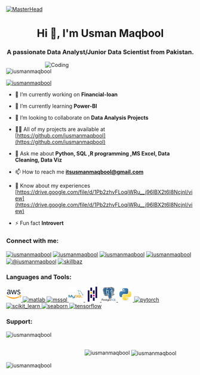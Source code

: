 [![MasterHead](https://media3.giphy.com/media/v1.Y2lkPTc5MGI3NjExMDhyeGQ0NXhrMmk5Mm9kbWVqdXEyM2Zqb3MxYXRkazF4NXpvNXIxYiZlcD12MV9pbnRlcm5hbF9naWZfYnlfaWQmY3Q9Zw/dyzew7Py7bnW9DiJJj/giphy.gif)](https://rishavchanda.io)

<h1 align="center">Hi 👋, I'm Usman Maqbool</h1>
<h3 align="center">A passionate Data Analyst/Junior Data Scientist from Pakistan.</h3>

<img align="right" alt="Coding" width="400" src="https://www.caxsol.com/assets/img/data-analysis.gif">


<p align="left"> <img src="https://komarev.com/ghpvc/?username=iusmanmaqbool&label=Profile%20views&color=0e75b6&style=flat" alt="iusmanmaqbool" /> </p>

<p align="left"> <a href="https://twitter.com/iusmanmaqbool" target="blank"><img src="https://img.shields.io/twitter/follow/iusmanmaqbool?logo=twitter&style=for-the-badge" alt="iusmanmaqbool" /></a> </p>

- 🔭 I’m currently working on **Financial-loan**

- 🌱 I’m currently learning **Power-BI**

- 👯 I’m looking to collaborate on **Data Analysis Projects**

- 👨‍💻 All of my projects are available at [https://github.com/iusmanmaqbool](https://github.com/iusmanmaqbool)

- 💬 Ask me about **Python, SQL ,R programming ,MS Excel, Data Cleaning, Data Viz**

- 📫 How to reach me **itsusmanmaqbool@gmail.com**

- 📄 Know about my experiences [https://drive.google.com/file/d/1Pb2zhvFLoqiWRu__j96lBX2t6l8Ncjnl/view](https://drive.google.com/file/d/1Pb2zhvFLoqiWRu__j96lBX2t6l8Ncjnl/view)

- ⚡ Fun fact **Introvert**

<h3 align="left">Connect with me:</h3>
<p align="left">
<a href="https://twitter.com/iusmanmaqbool" target="blank"><img align="center" src="https://raw.githubusercontent.com/rahuldkjain/github-profile-readme-generator/master/src/images/icons/Social/twitter.svg" alt="iusmanmaqbool" height="30" width="40" /></a>
<a href="https://linkedin.com/in/iusmanmaqbool" target="blank"><img align="center" src="https://raw.githubusercontent.com/rahuldkjain/github-profile-readme-generator/master/src/images/icons/Social/linked-in-alt.svg" alt="iusmanmaqbool" height="30" width="40" /></a>
<a href="https://kaggle.com/iusmanmaqbool" target="blank"><img align="center" src="https://raw.githubusercontent.com/rahuldkjain/github-profile-readme-generator/master/src/images/icons/Social/kaggle.svg" alt="iusmanmaqbool" height="30" width="40" /></a>
<a href="https://instagram.com/iusmanmaqbool" target="blank"><img align="center" src="https://raw.githubusercontent.com/rahuldkjain/github-profile-readme-generator/master/src/images/icons/Social/instagram.svg" alt="iusmanmaqbool" height="30" width="40" /></a>
<a href="https://medium.com/@iusmanmaqbool" target="blank"><img align="center" src="https://raw.githubusercontent.com/rahuldkjain/github-profile-readme-generator/master/src/images/icons/Social/medium.svg" alt="@iusmanmaqbool" height="30" width="40" /></a>
<a href="https://www.youtube.com/c/skillbaz" target="blank"><img align="center" src="https://raw.githubusercontent.com/rahuldkjain/github-profile-readme-generator/master/src/images/icons/Social/youtube.svg" alt="skillbaz" height="30" width="40" /></a>
</p>

<h3 align="left">Languages and Tools:</h3>
<p align="left"> <a href="https://aws.amazon.com" target="_blank" rel="noreferrer"> <img src="https://raw.githubusercontent.com/devicons/devicon/master/icons/amazonwebservices/amazonwebservices-original-wordmark.svg" alt="aws" width="40" height="40"/> </a> <a href="https://www.mathworks.com/" target="_blank" rel="noreferrer"> <img src="https://upload.wikimedia.org/wikipedia/commons/2/21/Matlab_Logo.png" alt="matlab" width="40" height="40"/> </a> <a href="https://www.microsoft.com/en-us/sql-server" target="_blank" rel="noreferrer"> <img src="https://www.svgrepo.com/show/303229/microsoft-sql-server-logo.svg" alt="mssql" width="40" height="40"/> </a> <a href="https://www.mysql.com/" target="_blank" rel="noreferrer"> <img src="https://raw.githubusercontent.com/devicons/devicon/master/icons/mysql/mysql-original-wordmark.svg" alt="mysql" width="40" height="40"/> </a> <a href="https://pandas.pydata.org/" target="_blank" rel="noreferrer"> <img src="https://raw.githubusercontent.com/devicons/devicon/2ae2a900d2f041da66e950e4d48052658d850630/icons/pandas/pandas-original.svg" alt="pandas" width="40" height="40"/> </a> <a href="https://www.postgresql.org" target="_blank" rel="noreferrer"> <img src="https://raw.githubusercontent.com/devicons/devicon/master/icons/postgresql/postgresql-original-wordmark.svg" alt="postgresql" width="40" height="40"/> </a> <a href="https://www.python.org" target="_blank" rel="noreferrer"> <img src="https://raw.githubusercontent.com/devicons/devicon/master/icons/python/python-original.svg" alt="python" width="40" height="40"/> </a> <a href="https://pytorch.org/" target="_blank" rel="noreferrer"> <img src="https://www.vectorlogo.zone/logos/pytorch/pytorch-icon.svg" alt="pytorch" width="40" height="40"/> </a> <a href="https://scikit-learn.org/" target="_blank" rel="noreferrer"> <img src="https://upload.wikimedia.org/wikipedia/commons/0/05/Scikit_learn_logo_small.svg" alt="scikit_learn" width="40" height="40"/> </a> <a href="https://seaborn.pydata.org/" target="_blank" rel="noreferrer"> <img src="https://seaborn.pydata.org/_images/logo-mark-lightbg.svg" alt="seaborn" width="40" height="40"/> </a> <a href="https://www.tensorflow.org" target="_blank" rel="noreferrer"> <img src="https://www.vectorlogo.zone/logos/tensorflow/tensorflow-icon.svg" alt="tensorflow" width="40" height="40"/> </a> </p>

<h3 align="left">Support:</h3>
<p><a href="https://www.buymeacoffee.com/iusmanmaqbool"> <img align="left" src="https://cdn.buymeacoffee.com/buttons/v2/default-yellow.png" height="50" width="210" alt="iusmanmaqbool" /></a></p><br><br>

<p><img align="left" src="https://github-readme-stats.vercel.app/api/top-langs?username=iusmanmaqbool&show_icons=true&locale=en&layout=compact" alt="iusmanmaqbool" /></p>

<p>&nbsp;<img align="center" src="https://github-readme-stats.vercel.app/api?username=iusmanmaqbool&show_icons=true&locale=en" alt="iusmanmaqbool" /></p>

<p><img align="center" src="https://github-readme-streak-stats.herokuapp.com/?user=iusmanmaqbool&" alt="iusmanmaqbool" /></p>
